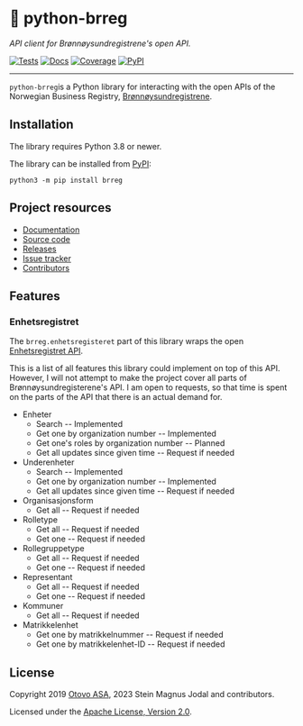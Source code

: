 # &#x1F4C7; python-brreg

_API client for Brønnøysundregistrene's open API._

[![Tests](https://img.shields.io/github/actions/workflow/status/jodal/python-brreg/tests.yml?branch=main)](https://github.com/jodal/python-brreg/actions/workflows/tests.yml)
[![Docs](https://img.shields.io/readthedocs/brreg)](https://brreg.readthedocs.io/en/latest/)
[![Coverage](https://img.shields.io/codecov/c/gh/jodal/python-brreg)](https://codecov.io/gh/jodal/python-brreg)
[![PyPI](https://img.shields.io/pypi/v/brreg)](https://pypi.org/project/brreg/)

---

`python-brreg`is a Python library for interacting with the open APIs of the
Norwegian Business Registry, [Brønnøysundregistrene](https://www.brreg.no/).

## Installation

The library requires Python 3.8 or newer.

The library can be installed from [PyPI](https://pypi.org/project/brreg/):

```
python3 -m pip install brreg
```

## Project resources

- [Documentation](https://brreg.readthedocs.io/)
- [Source code](https://github.com/jodal/python-brreg)
- [Releases](https://github.com/jodal/python-brreg/releases)
- [Issue tracker](https://github.com/jodal/python-brreg/issues)
- [Contributors](https://github.com/jodal/python-brreg/graphs/contributors)

## Features

### Enhetsregistret

The `brreg.enhetsregisteret` part of this library wraps the open
[Enhetsregistret API](https://data.brreg.no/enhetsregisteret/api/docs/index.html).

This is a list of all features this library could implement on top of this API.
However, I will not attempt to make the project cover all parts of
Brønnøysundregisterene's API. I am open to requests, so that time is spent on
the parts of the API that there is an actual demand for.

- Enheter
  - Search -- Implemented
  - Get one by organization number -- Implemented
  - Get one's roles by organization number -- Planned
  - Get all updates since given time -- Request if needed
- Underenheter
  - Search -- Implemented
  - Get one by organization number -- Implemented
  - Get all updates since given time -- Request if needed
- Organisasjonsform
  - Get all -- Request if needed
- Rolletype
  - Get all -- Request if needed
  - Get one -- Request if needed
- Rollegruppetype
  - Get all -- Request if needed
  - Get one -- Request if needed
- Representant
  - Get all -- Request if needed
  - Get one -- Request if needed
- Kommuner
  - Get all -- Request if needed
- Matrikkelenhet
  - Get one by matrikkelnummer -- Request if needed
  - Get one by matrikkelenhet-ID -- Request if needed

## License

Copyright
2019 [Otovo ASA](https://www.otovo.com/),
2023 Stein Magnus Jodal and contributors.

Licensed under the
[Apache License, Version 2.0](https://www.apache.org/licenses/LICENSE-2.0).
